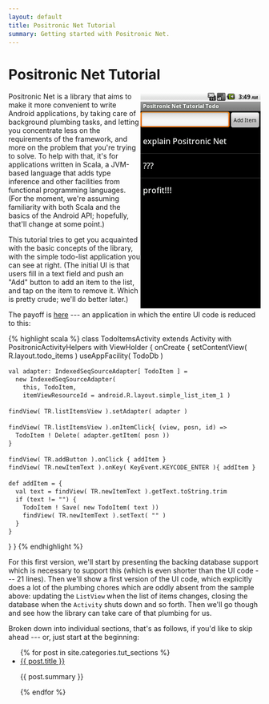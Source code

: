 ```yaml
---
layout: default
title: Positronic Net Tutorial
summary: Getting started with Positronic Net.
---
```


# Positronic Net Tutorial

<img src="images/pnettodo.png" style="float:right">

Positronic Net is a library that aims to make it more convenient to
write Android applications, by taking care of background plumbing
tasks, and letting you concentrate less on the requirements of the
framework, and more on the problem that you're trying to solve.  To
help with that, it's for applications written in Scala, a JVM-based
language that adds type inference and other facilities from functional
programming languages.  (For the moment, we're assuming familiarity
with both Scala and the basics of the Android API; hopefully, that'll
change at some point.)

This tutorial tries to get you acquainted with the basic concepts of
the library, with the simple todo-list application you can see at
right.  (The initial UI is
that users fill in a text field and push an "Add" button to add an
item to the list, and tap on the item to remove it.  Which is pretty
crude; we'll do better later.)

The payoff is [here](https://github.com/rst/positronic_tutorial_todo/blob/phase2/src/main/scala/Todo.scala) --- an application in which the entire UI
code is reduced to this:

{% highlight scala %}
class TodoItemsActivity 
  extends Activity with PositronicActivityHelpers with ViewHolder
{
  onCreate {
    setContentView( R.layout.todo_items )
    useAppFacility( TodoDb )

    val adapter: IndexedSeqSourceAdapter[ TodoItem ] = 
      new IndexedSeqSourceAdapter(
        this, TodoItem,
        itemViewResourceId = android.R.layout.simple_list_item_1 )
  
    findView( TR.listItemsView ).setAdapter( adapter )

    findView( TR.listItemsView ).onItemClick{ (view, posn, id) =>
      TodoItem ! Delete( adapter.getItem( posn ))
    }

    findView( TR.addButton ).onClick { addItem }
    findView( TR.newItemText ).onKey( KeyEvent.KEYCODE_ENTER ){ addItem }

    def addItem = {
      val text = findView( TR.newItemText ).getText.toString.trim
      if (text != "") {
        TodoItem ! Save( new TodoItem( text ))
        findView( TR.newItemText ).setText( "" )
      }
    }
  }
}
{% endhighlight %}

For this first version, we'll start by presenting the backing database
support which is necessary to support this (which is even shorter than
the UI code --- 21 lines).  Then we'll show a first version of the UI
code, which explicitly does a lot of the plumbing chores which are
oddly absent from the sample above:  updating the `ListView` when the
list of items changes, closing the database when the `Activity` shuts
down and so forth.  Then we'll go though and see how the library can
take care of that plumbing for us.

Broken down into individual sections, that's as follows, if you'd
like to skip ahead --- or, just start at the beginning:

<div id="home">
  <ul class="posts">
    {% for post in site.categories.tut_sections %}
      <li>
        <a href="{{ post.url }}">{{ post.title }}</a>
        <p>{{ post.summary }}</p>
      </li>
    {% endfor %}
  </ul>

</div>

